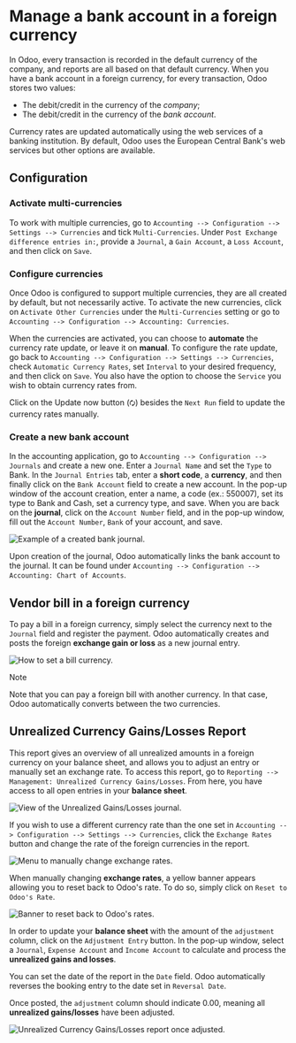 # Manage a bank account in a foreign currency

In Odoo, every transaction is recorded in the default currency of the
company, and reports are all based on that default currency. When you
have a bank account in a foreign currency, for every transaction, Odoo
stores two values:

  - The debit/credit in the currency of the *company*;
  - The debit/credit in the currency of the *bank account*.

Currency rates are updated automatically using the web services of a
banking institution. By default, Odoo uses the European Central Bank's
web services but other options are available.

## Configuration

### Activate multi-currencies

To work with multiple currencies, go to `Accounting --> Configuration
--> Settings
--> Currencies` and tick `Multi-Currencies`. Under `Post Exchange
difference
entries in:`, provide a `Journal`, a `Gain Account`, a `Loss Account`,
and then click on `Save`.

### Configure currencies

Once Odoo is configured to support multiple currencies, they are all
created by default, but not necessarily active. To activate the new
currencies, click on `Activate Other Currencies` under the
`Multi-Currencies` setting or go to `Accounting --> Configuration
--> Accounting: Currencies`.

When the currencies are activated, you can choose to **automate** the
currency rate update, or leave it on **manual**. To configure the rate
update, go back to `Accounting -->
Configuration --> Settings --> Currencies`, check `Automatic Currency
Rates`, set `Interval` to your desired frequency, and then click on
`Save`. You also have the option to choose the `Service` you wish to
obtain currency rates from.

Click on the Update now button (`🗘`) besides the `Next Run` field to
update the currency rates manually.

### Create a new bank account

In the accounting application, go to `Accounting --> Configuration -->
Journals` and create a new one. Enter a `Journal Name` and set the
`Type` to <span class="title-ref">Bank</span>. In the `Journal Entries`
tab, enter a **short code**, a **currency**, and then finally click on
the `Bank Account` field to create a new account. In the pop-up window
of the account creation, enter a name, a code (ex.: 550007), set its
type to <span class="title-ref">Bank and Cash</span>, set a currency
type, and save. When you are back on the **journal**, click on the
`Account Number` field, and in the pop-up window, fill out the `Account
Number`, `Bank` of your account, and save.

![Example of a created bank
journal.](foreign_currency/foreign-journal.png)

Upon creation of the journal, Odoo automatically links the bank account
to the journal. It can be found under `Accounting --> Configuration -->
Accounting: Chart of Accounts`.

## Vendor bill in a foreign currency

To pay a bill in a foreign currency, simply select the currency next to
the `Journal` field and register the payment. Odoo automatically creates
and posts the foreign **exchange gain or loss** as a new journal entry.

![How to set a bill
currency.](foreign_currency/foreign-bill-currency.png)

<div class="note">

<div class="title">

Note

</div>

Note that you can pay a foreign bill with another currency. In that
case, Odoo automatically converts between the two currencies.

</div>

## Unrealized Currency Gains/Losses Report

This report gives an overview of all unrealized amounts in a foreign
currency on your balance sheet, and allows you to adjust an entry or
manually set an exchange rate. To access this report, go to `Reporting
--> Management: Unrealized Currency Gains/Losses`. From here, you have
access to all open entries in your **balance sheet**.

![View of the Unrealized Gains/Losses
journal.](foreign_currency/foreign-gains-losses.png)

If you wish to use a different currency rate than the one set in
`Accounting -->
Configuration --> Settings --> Currencies`, click the `Exchange Rates`
button and change the rate of the foreign currencies in the report.

![Menu to manually change exchange
rates.](foreign_currency/foreign-exchange-rates.png)

When manually changing **exchange rates**, a yellow banner appears
allowing you to reset back to Odoo's rate. To do so, simply click on
`Reset to Odoo's Rate`.

![Banner to reset back to Odoo's
rates.](foreign_currency/foreign-reset-rates.png)

In order to update your **balance sheet** with the amount of the
`adjustment` column, click on the `Adjustment Entry` button. In the
pop-up window, select a `Journal`, `Expense Account` and `Income
Account` to calculate and process the **unrealized gains and losses**.

You can set the date of the report in the `Date` field. Odoo
automatically reverses the booking entry to the date set in `Reversal
Date`.

Once posted, the `adjustment` column should indicate
<span class="title-ref">0.00</span>, meaning all **unrealized
gains/losses** have been adjusted.

![Unrealized Currency Gains/Losses report once
adjusted.](foreign_currency/foreign-adjustment.png)
